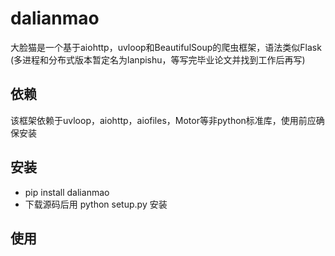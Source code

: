 # dalianmao
大脸猫是一个基于aiohttp，uvloop和BeautifulSoup的爬虫框架，语法类似Flask 
(多进程和分布式版本暂定名为lanpishu，等写完毕业论文并找到工作后再写)
## 依赖
该框架依赖于uvloop，aiohttp，aiofiles，Motor等非python标准库，使用前应确保安装
## 安装
* pip install dalianmao
* 下载源码后用 python setup.py 安装
## 使用
